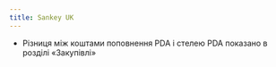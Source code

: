 ```yaml
---
title: Sankey UK
---
```

- Різниця між коштами поповнення PDA і стелею PDA показано в розділі «Закупівлі»